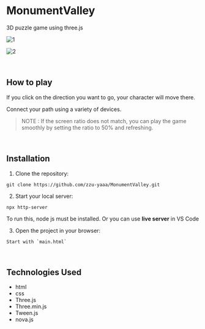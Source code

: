 # MonumentValley

3D puzzle game using three.js

![1](https://github.com/zzu-yaaa/MonumentValley/assets/110540359/17d326a7-b01a-41be-a94a-59a9087cd881)

![2](https://github.com/zzu-yaaa/MonumentValley/assets/110540359/6885814a-9e1e-449c-a8cc-e77879293500)

</br>

## How to play

If you click on the direction you want to go, your character will move there.

Connect your path using a variety of devices.

>NOTE : If the screen ratio does not match, you can play the game smoothly by setting the ratio to 50% and refreshing.

</br>

## Installation

1. Clone the repository:

```
git clone https://github.com/zzu-yaaa/MonumentValley.git
```


2. Start your local server:

```
npx http-server
```

To run this, node js must be installed.
Or you can use **live server** in VS Code


3. Open the project in your browser:
```
Start with `main.html`
```

</br>

## Technologies Used

- html
- css
- Three.js
- Three.min.js
- Tween.js
- nova.js
